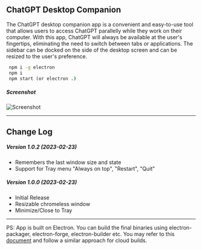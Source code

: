 ## ChatGPT Desktop Companion

The ChatGPT desktop companion app is a convenient and easy-to-use tool that allows users to access ChatGPT parallelly while they work on their computer. With this app, ChatGPT will always be available at the user's fingertips, eliminating the need to switch between tabs or applications. The sidebar can be docked on the side of the desktop screen and can be resized to the user's preference.


```cmd
 npm i -g electron
 npm i
 npm start (or electron .)
```

##### Screenshot

![Screenshot](https://i.ibb.co/8M33CSn/Chat-GPT-Sidebar-Screenshot.png)

---------------------------

## Change Log

##### Version 1.0.2 (2023-02-23)
- Remembers the last window size and state
- Support for Tray menu "Always on top", "Restart", "Quit"
##### Version 1.0.0 (2023-02-23)
 - Initial Release
 - Resizable chromeless window
 - Minimize/Close to Tray

---------------------

PS: App is built on Electron. You can build the final binaries using electron-packager, electron-forge, electron-builder etc.
You may refer to this [document](https://refreshie.think.dj/docs/#/) and follow a similar approach for cloud builds.
